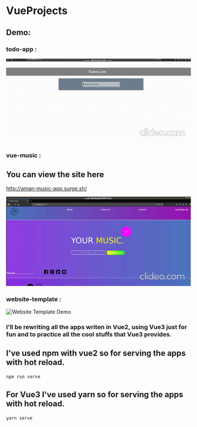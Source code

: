 # VueProjects
## Demo:

### todo-app :
![Todo App Demo](demo/todolist.gif)

### vue-music :

## You can view the site here
http://aman-music-app.surge.sh/

![Vue Music Demo](demo/vue-music.gif)

### website-template :
![Website Template Demo](demo/website-template.gif)

### I'll be rewriting all the apps writen in Vue2, using Vue3 just for fun and to practice all the cool stuffs that Vue3 provides.

## I've used npm with vue2 so for serving the apps with hot reload.

```
npm run serve
```

## For Vue3 I've used yarn so for serving the apps with hot reload.

```
yarn serve
```